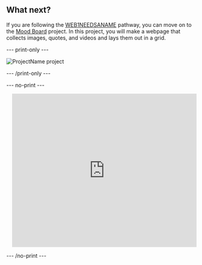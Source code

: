 ## What next?

If you are following the [WEB1NEEDSANAME](https://projects.raspberrypi.org/en/raspberrypi/pathway-name) pathway, you can move on to the [Mood Board](https://projects.raspberrypi.org/en/projects/project-name) project. In this project, you will make a webpage that collects images, quotes, and videos and lays them out in a grid. 

--- print-only ---

![ProjectName project](images/projectname-project.png)

--- /print-only ---

--- no-print ---

<div class="scratch-preview" style="margin-left: 15px;">
  <iframe allowtransparency="true" width="485" height="402" src="https://scratch.mit.edu/projects/embed/486719199/?autostart=false" frameborder="0"></iframe>
</div>

--- /no-print ---
